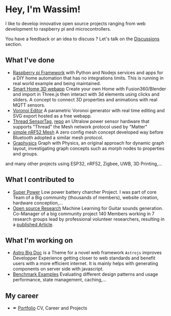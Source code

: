 # Hey, I'm Wassim!

I like to develop innovative open source projects ranging from web development to raspberry pi and microcontrollers.

You have a feedback or an idea to discuss ? Let's talk on the [Discussions](https://github.com/wassfila/wassfila/discussions) section.

## What I've done

* [Raspberry pi Framework](https://github.com/HomeSmartMesh/raspi) with Python and Nodejs services and apps for a DIY home automation that has no integrations limits. This is running in real world example and being maintained.
* [Smart Home 3D webapp](https://github.com/HomeSmartMesh/smart_home_3d_webapp) Create your own Home with Fusion360/Blender and import in Three.js then interact with 3d elements using clicks and sliders. A concept to connect 3D properties and animations with real MQTT sensors.
* [Voronoi Editor](https://github.com/WebSVG/voronoi) A parametric Voronoi generator with real time editing and SVG export hosted as a free webapp.
* [Thread SensorTag](https://www.homesmartmesh.com/docs/microcontrollers/nrf52/thread_sensortag/), [repo](https://github.com/HomeSmartMesh/sdk-hsm-sensortag) an Ultralow power sensor hardware that supports "Thread" the Mesh network protocol used by "Matter"
* [simple nRF52 Mesh](https://github.com/nRFMesh/nRF52_Mesh) A zero config mesh concept developed way before Bluetooth adopted a similar mesh protocol.
* [Graphysics](https://github.com/NetworkGraphs/graphysics) Graph with Physics, an original approach for dynamic graph layout, investigating graph concepts such as morph nodes to properties and groups.

and many other projects using ESP32, nRF52, Zigbee, UWB, 3D Printing,...

## What I contributed to
* [Super Power](https://github.com/SuperPower) Low power battery charcher Project. I was part of core Team of a Big community (thousands of members), website creation, hardware conception,...
* [Open source Research](https://github.com/TheSoundOfAIOSR) Machine Learning for Guitar sounds generation. Co-Manager of a big community project 140 Members working in 7 research groups lead by professional volunteer researchers, resulting in a [published Article](https://aimusiccreativity.org/2022-aimc/#:~:text=The%20Sound%20of%20AI%20Community).

## What I'm working on

* [Astro Big Doc](https://astro.build/themes/details/astro-big-doc/) is a Theme for a novel web framework `Astrojs` improves Developper Experience getting closer to web standards and benefit users with a more efficient internet. It is mainly helps with generating components on server side with javascript.
* [Benchmark Examples](https://github.com/MicroWebStacks/astro-examples) Evaluating different design patterns and usage performance, state management, caching,...

## My career
* ✒ [Portfolio](https://wassfila.github.io/) CV, Career and Projects
